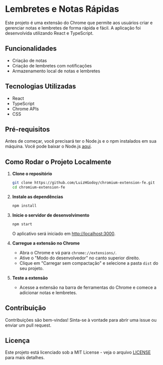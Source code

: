 # Lembretes e Notas Rápidas

Este projeto é uma extensão do Chrome que permite aos usuários criar e gerenciar notas e lembretes de forma rápida e fácil. A aplicação foi desenvolvida utilizando React e TypeScript.

## Funcionalidades

- Criação de notas
- Criação de lembretes com notificações
- Armazenamento local de notas e lembretes

## Tecnologias Utilizadas

- React
- TypeScript
- Chrome APIs
- CSS

## Pré-requisitos

Antes de começar, você precisará ter o Node.js e o npm instalados em sua máquina. Você pode baixar o Node.js [aqui](https://nodejs.org/).

## Como Rodar o Projeto Localmente

1. **Clone o repositório**

   ```bash
   git clone https://github.com/LuizHGodoy/chromium-extension-fe.git
   cd chromium-extension-fe
   ```

2. **Instale as dependências**

   ```bash
   npm install
   ```

3. **Inicie o servidor de desenvolvimento**

   ```bash
   npm start
   ```

   O aplicativo será iniciado em [http://localhost:3000](http://localhost:3000).

4. **Carregue a extensão no Chrome**

   - Abra o Chrome e vá para `chrome://extensions/`.
   - Ative o "Modo do desenvolvedor" no canto superior direito.
   - Clique em "Carregar sem compactação" e selecione a pasta `dist` do seu projeto.

5. **Teste a extensão**

   - Acesse a extensão na barra de ferramentas do Chrome e comece a adicionar notas e lembretes.

## Contribuição

Contribuições são bem-vindas! Sinta-se à vontade para abrir uma issue ou enviar um pull request.

## Licença

Este projeto está licenciado sob a MIT License - veja o arquivo [LICENSE](LICENSE) para mais detalhes.